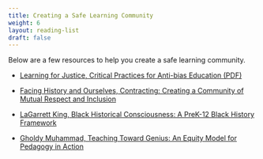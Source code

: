 ```yaml
---
title: Creating a Safe Learning Community
weight: 6
layout: reading-list
draft: false
---
```


Below are a few resources to help you create a safe learning community. 

- [Learning for Justice, Critical Practices for Anti-bias Education (PDF)](https://www.google.com/url?q=https://www.learningforjustice.org/sites/default/files/2021-11/LFJ-2111-Critical-Practices-for-Anti-bias-Ed-November-2021-11172021.pdf&sa=D&source=editors&ust=1699641939356224&usg=AOvVaw0ltzIEF97MrvUBQGlVpv_I)

- [Facing History and Ourselves, Contracting: Creating a Community of Mutual Respect and Inclusion](https://www.facinghistory.org/resource-library/contracting-0)

- [LaGarrett King, Black Historical Consciousness: A PreK-12 Black History Framework](https://ed.buffalo.edu/content/dam/ed/black-history-ed/docs/BHCP-Infographic-PK12.pdf)

- [Gholdy Muhammad, Teaching Toward Genius: An Equity Model for Pedagogy in Action](https://www.ace-ed.org/teaching-toward-genius-an-equity-model-for-pedagogy-in-action/)